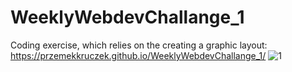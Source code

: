 ﻿# WeeklyWebdevChallange_1
Coding exercise, which relies on the creating a graphic layout:
https://przemekkruczek.github.io/WeeklyWebdevChallange_1/
![1](https://user-images.githubusercontent.com/36203097/40887149-496476dc-6744-11e8-9c16-a2c340309849.jpg)

